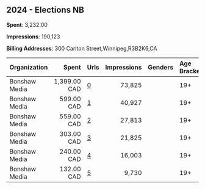 ## 2024 - Elections NB 
**Spent**: 3,232.00

**Impressions**: 190,123

**Billing Addresses**: 300 Carlton Street,Winnipeg,R3B2K6,CA

|Organization|Spent|Urls|Impressions|Genders|Age Brackets|Country Codes|
|:---|---:|:---|---:|:---|:---|:---|
|Bonshaw Media|1,399.00 CAD|[0](https://www.snap.com/political-ads/asset/03e172e409cfdfd3f0c7f2b2babf79ef8ec37e5dc0da505cc2b5d5031de96d9e?mediaType=mp4)|73,825||19+|canada|
|Bonshaw Media|599.00 CAD|[1](https://www.snap.com/political-ads/asset/0b6d048afc5cfb66b442cdce13a051b13af34ba5ccef92e858d16cd42e82654a?mediaType=mp4)|40,927||19+|canada|
|Bonshaw Media|559.00 CAD|[2](https://www.snap.com/political-ads/asset/057ff6cb535d73163bf860e5156602e5e23457b58b9d346ed15cfea72f27d7cc?mediaType=mp4)|27,813||19+|canada|
|Bonshaw Media|303.00 CAD|[3](https://www.snap.com/political-ads/asset/c7bcca2499d9b11499f5494a5bdde0bac1a655d11b81fc66c96c2f397da7535a?mediaType=mp4)|21,825||19+|canada|
|Bonshaw Media|240.00 CAD|[4](https://www.snap.com/political-ads/asset/da3f61bf36e9cec43d6c8d8f9a85482a104e16b168fa27bbd310fd722eab5e59?mediaType=mp4)|16,003||19+|canada|
|Bonshaw Media|132.00 CAD|[5](https://www.snap.com/political-ads/asset/cacd53677363d5d25ef0ed88fe1b328b6e3bc242f9abfb2ff9726c04ad7dcc3e?mediaType=mp4)|9,730||19+|canada|
